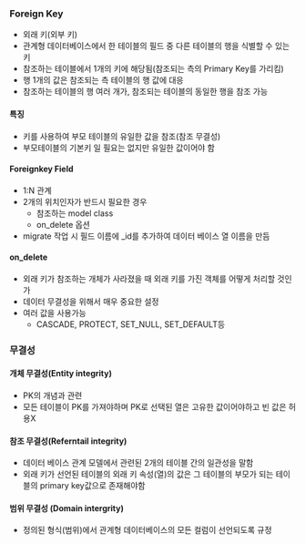 ### Foreign Key

* 외래 키(외부 키)
* 관계형 데이터베이스에서 한 테이블의 필드 중 다른 테이블의 행을 식별할 수 있는 키
* 참조하는 테이블에서 1개의 키에 해당됨(참조되는 측의 Primary Key를 가리킴)
* 행 1개의 값은 참조되는 측 테이블의 행 값에 대응
* 참조하는 테이블의 행 여러 개가, 참조되는 테이블의 동일한 행을 참조 가능

#### 특징

* 키를 사용하여 부모 테이블의 유일한 값을 참조(참조 무결성)
* 부모테이블의 기본키 일 필요는 없지만 유일한 값이어야 함



#### Foreignkey Field

* 1:N 관계
* 2개의 위치인자가 반드시 필요한 경우
  * 참조하는 model class
  * on_delete 옵션
* migrate 작업 시 필드 이름에 _id를 추가하여 데이터 베이스 열 이름을 만듬

#### on_delete

* 외래 키가 참조하는 개체가 사라졌을 때 외래 키를 가진 객체를 어떻게 처리할 것인가
* 데이터 무결성을 위해서 매우 중요한 설정
* 여러 값을 사용가능
  * CASCADE, PROTECT, SET_NULL, SET_DEFAULT등



### 무결성 

#### 개체 무결성(Entity integrity)

* PK의 개념과 관련
* 모든 테이블이 PK를 가져야하며 PK로 선택된 열은 고유한 값이어야하고 빈 값은 허용X

#### 참조 무결성(Referntail integrity)

* 데이터 베이스 관계 모델에서 관련된 2개의 테이블 간의 일관성을 말함
* 외래 키가 선언된 테이블의 외래 키 속성(열)의 값은 그 테이블의 부모가 되는 테이블의 primary key값으로 존재해야함

#### 범위 무결성 (Domain intergrity)

* 정의된 형식(범위)에서 관계형 데이터베이스의 모든 컬럼이 선언되도록 규정

